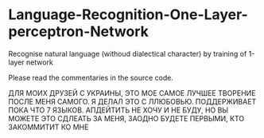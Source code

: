 # Language-Recognition-One-Layer-perceptron-Network
Recognise natural language (withoud dialectical character) by training of 1-layer network



Please read the commentaries in the source code.


ДЛЯ МОИХ ДРУЗЕЙ С УКРАИНЫ, ЭТО МОЕ САМОЕ ЛУЧШЕЕ ТВОРЕНИЕ ПОСЛЕ МЕНЯ САМОГО. Я ДЕЛАЛ ЭТО С ЛЛЮБОВЬЮ. ПОДДЕРЖИВАЕТ ПОКА ЧТО 7 ЯЗЫКОВ. АПДЕЙТИТЬ НЕ ХОЧУ И НЕ БУДУ, НО ВЫ МОЖЕТЕ ЭТО СДЛЕАТЬ ЗА МЕНЯ, ЗАОДНО БУДЕТЕ ПЕРВЫМИ, КТО ЗАКОММИТИТ КО МНЕ
